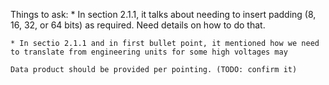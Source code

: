 Things to ask:
    * In section 2.1.1, it talks about needing to insert padding (8, 16, 32, or 64 bits) as required. Need details on how to do that.

    * In sectio 2.1.1 and in first bullet point, it mentioned how we need to translate from engineering units for some high voltages may 

    Data product should be provided per pointing. (TODO: confirm it)